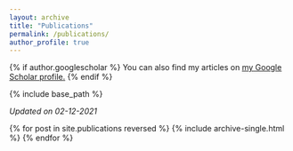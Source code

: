 ```yaml
---
layout: archive
title: "Publications"
permalink: /publications/
author_profile: true
---
```


{% if author.googlescholar %}
  You can also find my articles on <u><a href="{{author.googlescholar}}">my Google Scholar profile</a>.</u>
{% endif %}

{% include base_path %}

<p><i> Updated on 02-12-2021</i></p>

{% for post in site.publications reversed %}
  {% include archive-single.html %}
{% endfor %}
